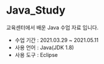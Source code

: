 # Java_Study
교육센터에서 배운 Java 수업 자료 입니다.
- 수업 기간 : 2021.03.29 ~ 2021.05.11
- 사용 언어 : Java(JDK 1.8)
- 사용 도구 : Eclipse
